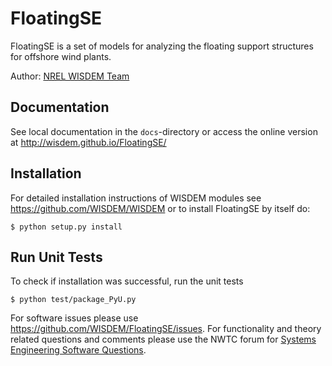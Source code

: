 # FloatingSE

FloatingSE is a set of models for analyzing the floating support structures for offshore wind plants.  

Author: [NREL WISDEM Team](mailto:systems.engineering@nrel.gov) 

## Documentation

See local documentation in the `docs`-directory or access the online version at <http://wisdem.github.io/FloatingSE/>

## Installation

For detailed installation instructions of WISDEM modules see <https://github.com/WISDEM/WISDEM> or to install FloatingSE by itself do:

    $ python setup.py install

## Run Unit Tests

To check if installation was successful, run the unit tests

    $ python test/package_PyU.py

For software issues please use <https://github.com/WISDEM/FloatingSE/issues>.  For functionality and theory related questions and comments please use the NWTC forum for [Systems Engineering Software Questions](https://wind.nrel.gov/forum/wind/viewtopic.php?f=34&t=1002).

